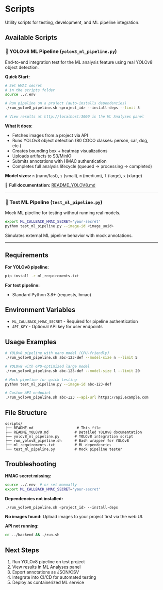 # Scripts

Utility scripts for testing, development, and ML pipeline integration.

## Available Scripts

### 🤖 YOLOv8 ML Pipeline (`yolov8_ml_pipeline.py`)

End-to-end integration test for the ML analysis feature using real YOLOv8 object detection.

**Quick Start:**
```bash
# Set HMAC secret
# in the scripts folder
source ../.env

# Run pipeline on a project (auto-installs dependencies)
./run_yolov8_pipeline.sh <project_id> --install-deps --limit 5

# View results at http://localhost:3000 in the ML Analyses panel
```

**What it does:**
- Fetches images from a project via API
- Runs YOLOv8 object detection (80 COCO classes: person, car, dog, etc.)
- Creates bounding box + heatmap visualizations
- Uploads artifacts to S3/MinIO
- Submits annotations with HMAC authentication
- Completes full analysis lifecycle (queued → processing → completed)

**Model sizes:** `n` (nano/fast), `s` (small), `m` (medium), `l` (large), `x` (xlarge)

📖 **Full documentation:** [README_YOLOV8.md](./README_YOLOV8.md)

---

### 🧪 Test ML Pipeline (`test_ml_pipeline.py`)

Mock ML pipeline for testing without running real models.

```bash
export ML_CALLBACK_HMAC_SECRET='your-secret'
python test_ml_pipeline.py --image-id <image_uuid>
```

Simulates external ML pipeline behavior with mock annotations.

---

## Requirements

**For YOLOv8 pipeline:**
```bash
pip install -r ml_requirements.txt
```

**For test pipeline:**
- Standard Python 3.8+ (requests, hmac)

## Environment Variables

- `ML_CALLBACK_HMAC_SECRET` - Required for pipeline authentication
- `API_KEY` - Optional API key for user endpoints

## Usage Examples

```bash
# YOLOv8 pipeline with nano model (CPU-friendly)
./run_yolov8_pipeline.sh abc-123-def --model-size n --limit 5

# YOLOv8 with GPU-optimized large model
./run_yolov8_pipeline.sh abc-123-def --model-size l --limit 20

# Mock pipeline for quick testing
python test_ml_pipeline.py --image-id abc-123-def

# Custom API endpoint
./run_yolov8_pipeline.sh abc-123 --api-url https://api.example.com
```

## File Structure

```
scripts/
├── README.md                    # This file
├── README_YOLOV8.md            # Detailed YOLOv8 documentation
├── yolov8_ml_pipeline.py       # YOLOv8 integration script
├── run_yolov8_pipeline.sh      # Bash wrapper for YOLOv8
├── ml_requirements.txt         # ML dependencies
└── test_ml_pipeline.py         # Mock pipeline tester
```

## Troubleshooting

**HMAC secret missing:**
```bash
source ../.env  # or set manually
export ML_CALLBACK_HMAC_SECRET='your-secret'
```

**Dependencies not installed:**
```bash
./run_yolov8_pipeline.sh <project_id> --install-deps
```

**No images found:**
Upload images to your project first via the web UI.

**API not running:**
```bash
cd ../backend && ./run.sh
```

## Next Steps

1. Run YOLOv8 pipeline on test project
2. View results in ML Analyses panel
3. Export annotations as JSON/CSV
4. Integrate into CI/CD for automated testing
5. Deploy as containerized ML service

